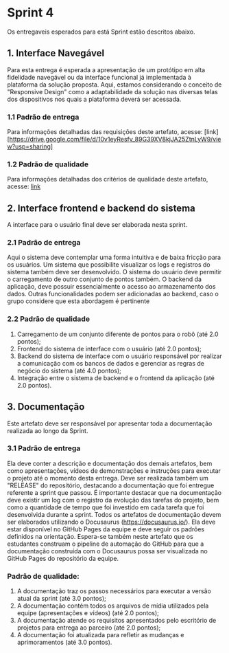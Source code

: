 # Sprint 4

Os entregaveis esperados para está Sprint estão descritos abaixo.

## 1. Interface Navegável

Para esta entrega é esperada a apresentação de um protótipo em alta fidelidade navegável ou da interface funcional já implementada à plataforma da solução proposta. Aqui, estamos considerando o conceito de "Responsive Design" como a adaptabilidade da solução nas diversas telas dos dispositivos nos quais a plataforma deverá ser acessada. 

### 1.1 Padrão de entrega

Para informações detalhadas das requisições deste artefato, acesse: [link][https://drive.google.com/file/d/10v1eyResfv_89G39XV8kjJA25ZtnLyW9/view?usp=sharing] 

### 1.2 Padrão de qualidade

Para informações detalhadas dos critérios de qualidade deste artefato, acesse: [link](https://drive.google.com/file/d/10v1eyResfv_89G39XV8kjJA25ZtnLyW9/view?usp=sharing)

## 2. Interface frontend e backend do sistema

A interface para o usuário final deve ser elaborada nesta sprint. 

### 2.1 Padrão de entrega

Aqui o sistema deve contemplar uma forma intuitiva e de baixa fricção para os usuários.
Um sistema que possibilite visualizar os logs e registros do sistema também deve ser desenvolvido. O sistema do usuário deve permitir o carregamento de outro conjunto de pontos também.
O backend da aplicação, deve possuir essencialmente o acesso ao armazenamento dos dados. Outras funcionalidades podem ser adicionadas ao backend, caso o grupo considere que esta abordagem é pertinente 

### 2.2 Padrão de qualidade

1. Carregamento de um conjunto diferente de pontos para o robô (até 2.0 pontos);
2. Frontend do sistema de interface com o usuário (até 2.0 pontos);
3. Backend do sistema de interface com o usuário responsável por realizar a comunicação com os bancos de dados e gerenciar as regras de negócio do sistema (até 4.0 pontos);
4. Integração entre o sistema de backend e o frontend da aplicação (até 2.0 pontos).

## 3. Documentação

Este artefato deve ser responsável por apresentar toda a documentação realizada ao longo da Sprint. 

### 3.1 Padrão de entrega

Ela deve conter a descrição e documentação dos demais artefatos, bem como apresentações, vídeos de demonstrações e instruções para executar o projeto até o momento desta entrega. Deve ser realizada também um "RELEASE" do repositório, destacando a documentação que foi entregue referente a sprint que passou. É importante destacar que na documentação deve existir um log com o registro da evolução das tarefas do projeto, bem como a quantidade de tempo que foi investido em cada tarefa que foi desenvolvida durante a sprint. Todos os artefatos de documentação devem ser elaborados utilizando o Docusaurus (https://docusaurus.io/). Ela deve estar disponível no GitHub Pages da equipe e deve seguir os padrões definidos na orientação. Espera-se também neste artefato que os estudantes construam o pipeline de automação do GitHub para que a documentação construída com o Docusaurus possa ser visualizada no GitHub Pages do repositório da equipe. 

### Padrão de qualidade:

1. A documentação traz os passos necessários para executar a versão atual da sprint (até 3.0 pontos);
2. A documentação contém todos os arquivos de mídia utilizados pela equipe (apresentações e vídeos) (até 2.0 pontos);
3. A documentação atende os requisitos apresentados pelo escritório de projetos para entrega ao parceiro (até 2.0 pontos);
4. A documentação foi atualizada para refletir as mudanças e aprimoramentos (até 3.0 pontos).